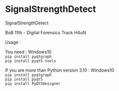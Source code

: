 # SignalStrengthDetect

SignalStrengthDetect

BoB 11th - Digital Forensics Track
H4uN

Usage :

You need :
Windows10  
`pip install pyqtgraph`  
`pip install pyqt5-tools`

If you are more than Python version 3.10 :
Windows10  
`pip install pyqtgraph`  
`pip install pyqt5`  
`pip install PyQt5Designer`
